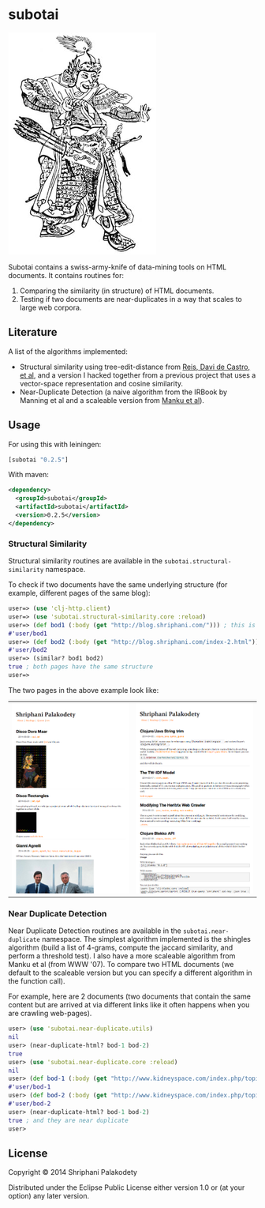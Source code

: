 # subotai

<img src="subotai.jpg" /><br />

Subotai contains a swiss-army-knife of data-mining tools on HTML
documents. It contains routines for:

1. Comparing the similarity (in structure) of HTML documents.
2. Testing if two documents are near-duplicates in a way that scales
to large web corpora.

## Literature

A list of the algorithms implemented:

* Structural similarity using tree-edit-distance from [Reis,
  Davi de Castro, et al](doc/rtdm.pdf), and a version I hacked
  together from a previous project that uses a vector-space
  representation and cosine similarity.
* Near-Duplicate Detection (a naive algorithm from the IRBook by
  Manning et al and a scaleable version from [Manku et al](doc/ndd.pdf)).


## Usage

For using this with leiningen:
```clojure
[subotai "0.2.5"]
```

With maven:
```xml
<dependency>
  <groupId>subotai</groupId>
  <artifactId>subotai</artifactId>
  <version>0.2.5</version>
</dependency>
```

### Structural Similarity

Structural similarity routines are available in the
<code>subotai.structural-similarity</code> namespace.

To check if two documents have the same underlying structure (for
example, different pages of the same blog):

```clojure
user=> (use 'clj-http.client)
user=> (use 'subotai.structural-similarity.core :reload)
user=> (def bod1 (:body (get "http://blog.shriphani.com/"))) ; this is page 1
#'user/bod1
user=> (def bod2 (:body (get "http://blog.shriphani.com/index-2.html"))) ; this is page 2
#'user/bod2
user=> (similar? bod1 bod2)
true ; both pages have the same structure
user=>
```

The two pages in the above example look like:
<table>
    <tr>
    	<td><img src="blog_page_1.png" style="display:inline" /></td>
	    <td><img src="blog_page_2.png" style="display:inline"/></td>
	</tr>
</table>

### Near Duplicate Detection

Near Duplicate Detection routines are available in the
<code>subotai.near-duplicate</code> namespace. The simplest algorithm
implemented is the shingles algorithm (build a list of 4-grams,
compute the jaccard similarity, and perform a threshold test). I also
have a more scaleable algorithm from Manku et al (from WWW '07). To
compare two HTML documents (we default to the scaleable version but
you can specify a different algorithm in the function call).

For example, here are 2 documents (two documents that contain the same
content but are arrived at via different links like it often happens
when you are crawling web-pages).

```clojure
user> (use 'subotai.near-duplicate.utils)
nil
user> (near-duplicate-html? bod-1 bod-2)
true
user> (use 'subotai.near-duplicate.core :reload)
nil
user> (def bod-1 (:body (get "http://www.kidneyspace.com/index.php/topic,5304.0.html"))) ; this is the first page
#'user/bod-1
user> (def bod-2 (:body (get "http://www.kidneyspace.com/index.php/topic,5304.msg30671.html"))) ; this is the second page
#'user/bod-2
user> (near-duplicate-html? bod-1 bod-2)
true ; and they are near duplicate
user> 
```

## License

Copyright © 2014 Shriphani Palakodety

Distributed under the Eclipse Public License either version 1.0 or (at
your option) any later version.
